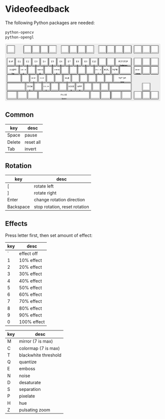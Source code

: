 Videofeedback
=============

The following Python packages are needed:

```
python-opencv
python-opengl
```

![keyboard](keyboard-layout.png)

Common
------

| key | desc |
|-----|---------|
| Space  | pause |
| Delete | reset all |
| Tab    | invert |

Rotation
--------

| key | desc |
|-----|---------|
| [ | rotate left |
| ] | rotate right |
| Enter | change rotation direction |
| Backspace | stop rotation, reset rotation |

Effects
-------

Press letter first, then set amount of effect:

| key | desc |
|-----|---------|
| ` | effect off |
| 1 | 10% effect |
| 2 | 20% effect |
| 3 | 30% effect |
| 4 | 40% effect |
| 5 | 50% effect |
| 6 | 60% effect |
| 7 | 70% effect |
| 8 | 80% effect |
| 9 | 90% effect |
| 0 | 100% effect |

| key | desc |
|-----|---------|
| M | mirror (7 is max) |
| C | colormap (7 is max) |
| T | blackwhite threshold |
| Q | quantize |
| E | emboss |
| N | noise |
| D | desaturate |
| S | separation |
| P | pixelate |
| H | hue |
| Z | pulsating zoom |
